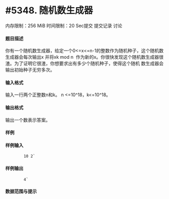 
# #5348. 随机数生成器
内存限制：256 MiB 时间限制：20 Sec提交 提交记录 讨论
#### 题目描述
你有一个随机数生成器，给定一个0<=x<=n-1的整数作为随机种子，这个随机数生成器会每次输出x 并将xk mod n 
作为新的x。你很快发现这个随机数生成器很渣。为了证明它很渣，你想要求出有多少个随机种子，使得这个随机
数生成器会输出初始种子无穷多次。



#### 输入格式
输入一行两个正整数n和k。
n <=10^18，k<=10^18。

#### 输出格式
输出一个数表示答案。

#### 样例

#### 样例输入

			10 2`
#### 样例输出

			4`
#### 数据范围与提示

